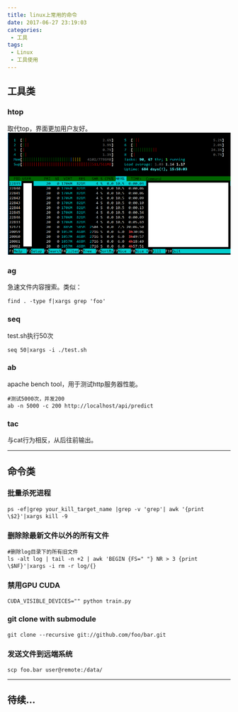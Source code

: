 ```yaml
---
title: linux上常用的命令
date: 2017-06-27 23:19:03
categories:
 - 工具
tags:
 - Linux
 - 工具使用
---
```


## 工具类
### htop
取代top，界面更加用户友好。
![htop](usually-command-on-linux/htop.png)

### ag
急速文件内容搜索。类似：
```shell 
find . -type f|xargs grep 'foo'
```

### seq
test.sh执行50次
```shell
seq 50|xargs -i ./test.sh
```

### ab
apache bench tool，用于测试http服务器性能。
```shell 
#测试5000次，并发200
ab -n 5000 -c 200 http://localhost/api/predict
```

### tac
与cat行为相反，从后往前输出。

---

## 命令类
### 批量杀死进程
```shell 
ps -ef|grep your_kill_target_name |grep -v 'grep'| awk '{print \$2}'|xargs kill -9
```

### 删除除最新文件以外的所有文件
```shell
#删除log目录下的所有旧文件
ls -alt log | tail -n +2 | awk 'BEGIN {FS=" "} NR > 3 {print \$NF}'|xargs -i rm -r log/{}
```

### 禁用GPU CUDA
```shell
CUDA_VISIBLE_DEVICES="" python train.py
```

### git clone with submodule
```shell 
git clone --recursive git://github.com/foo/bar.git
```

### 发送文件到远端系统
```shell
scp foo.bar user@remote:/data/
```


---
待续...
---
